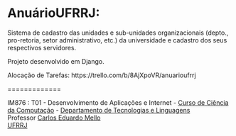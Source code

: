 AnuárioUFRRJ: 
=============
Sistema de cadastro das unidades e sub-unidades organizacionais (depto., pro-retoria, setor administrativo, etc.) da universidade e cadastro dos seus respectivos servidores.

<p>Projeto desenvolvido em Django.</p>
<p>Alocação de Tarefas: https://trello.com/b/8AjXpoVR/anuarioufrrj</p>

=============

IM876 : T01 - Desenvolvimento de Aplicações e Internet - <a target="_blank" href="http://www.cc.ufrrj.br/">Curso de Ciência da Computação</a> - <a target="_blank" href="http://r1.ufrrj.br/im/wp/departamentos/dtl/">Departamento de Tecnologias e Linguagens</a><br>
Professor <a href="https://sites.google.com/site/carlosmello/">Carlos Eduardo Mello</a><br>
<a target="_blank" href="http://www.ufrrj.br/portal/modulo/home/index.php">UFRRJ</a><br>
